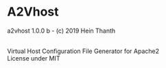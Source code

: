 # A2Vhost
a2vhost 1.0.0 b - (c) 2019 Hein Thanth <br><br>

Virtual Host Configuration File Generator for Apache2 <br>
License under MIT <br>